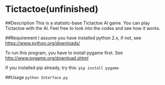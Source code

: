 # Tictactoe(unfinished)

##Description
This is a statistic-base Tictactoe AI game. You can play Tictactoe with the AI. Feel free to look into the codes and see how it works.


##Requirement
I assume you have installed python 2.x, if not, see https://www.python.org/downloads/

To run this program, you have to install pygame first. See http://www.pygame.org/download.shtml

If you installed pip already, try this: ```pip install pygame```


##Usage
```python Interface.py```
